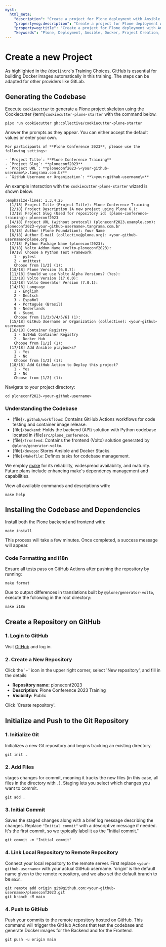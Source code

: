```yaml
---
myst:
  html_meta:
    "description": "Create a project for Plone deployment with Ansible and Docker"
    "property=og:description": "Create a project for Plone deployment with Ansible and Docker"
    "property=og:title": "Create a project for Plone deployment with Ansible and Docker"
    "keywords": "Plone, Deployment, Ansible, Docker, Project Creation, GitHub"
---
```


# Create a new Project

As highlighted in the {doc}`intro`'s Training Choices, GitHub is essential for building Docker images automatically in this training.
The steps can be adapted for other providers like GitLab.

## Generating the Codebase

Execute `cookiecutter` to generate a Plone project skeleton using the Cookiecutter {term}`cookiecutter-plone-starter` with the command below.

```shell
pipx run cookiecutter gh:collective/cookiecutter-plone-starter
```

Answer the prompts as they appear. You can either accept the default values or enter your own.

```{warning}
For participants of **Plone Conference 2023**, please use the following settings:

- `Project Title`: **Plone Conference Training**
- `Project Slug`: **ploneconf2023**
- `Project URL`: **ploneconf2023-\<your-github-username\>.tangrama.com.br**
- `GitHub Username or Organization`: **\<your-github-username\>**
```

An example interaction with the `cookiecutter-plone-starter` wizard is shown below:

```{code-block} console
:emphasize-lines: 1,3,4,25
  [1/18] Project Title (Project Title): Plone Conference Training
  [2/18] Project Description (A new project using Plone 6.):
  [3/18] Project Slug (Used for repository id) (plone-conference-training): ploneconf2023
  [4/18] Project URL (without protocol) (ploneconf2023.example.com): ploneconf2023-<your-github-username>.tangrama.com.br
  [5/18] Author (Plone Foundation): Your Name
  [6/18] Author E-mail (collective@plone.org): <your-github-username>@plone.org
  [7/18] Python Package Name (ploneconf2023):
  [8/18] Volto Addon Name (volto-ploneconf2023):
  [9/18] Choose a Python Test Framework
    1 - pytest
    2 - unittest
    Choose from [1/2] (1):
  [10/18] Plone Version (6.0.7):
  [11/18] Should we use Volto Alpha Versions? (Yes):
  [12/18] Volto Version (17.0.0):
  [13/18] Volto Generator Version (7.0.1):
  [14/18] Language
    1 - English
    2 - Deutsch
    3 - Español
    4 - Português (Brasil)
    5 - Nederlands
    6 - Suomi
    Choose from [1/2/3/4/5/6] (1):
  [15/18] GitHub Username or Organization (collective): <your-github-username>
  [16/18] Container Registry
    1 - GitHub Container Registry
    2 - Docker Hub
    Choose from [1/2] (1):
  [17/18] Add Ansible playbooks?
    1 - Yes
    2 - No
    Choose from [1/2] (1):
  [18/18] Add GitHub Action to Deploy this project?
    1 - Yes
    2 - No
    Choose from [1/2] (1):
```

Navigate to your project directory:

```shell
cd ploneconf2023-<your-github-username>
```

### Understanding the Codebase

- {file}`/.github/workflows`: Contains GitHub Actions workflows for code testing and container image release.
- {file}`/backend`: Holds the backend (API) solution with Python codebase located in {file}`src/plone_conference`.
- {file}`/frontend`: Contains the frontend (Volto) solution generated by `@plone/generator-volto`.
- {file}`/devops`: Stores Ansible and Docker Stacks.
- {file}`/Makefile`: Defines tasks for codebase management.

We employ [make](https://www.gnu.org/software/make/) for its reliability, widespread availability, and maturity. Future plans include enhancing make's dependency management and capabilities.

View all available commands and descriptions with:

```shell
make help
```

## Installing the Codebase and Dependencies

Install both the Plone backend and frontend with:

```shell
make install
```

This process will take a few minutes. Once completed, a success message will appear.

### Code Formatting and i18n

Ensure all tests pass on GitHub Actions after pushing the repository by running:

```shell
make format
```

Due to output differences in translations built by `@plone/generator-volto`, execute the following in the root directory:

```shell
make i18n
```

## Create a Repository on GitHub

### 1. **Login to GitHub**

Visit [GitHub](https://github.com) and log in.

### 2. **Create a New Repository**

Click the '+' icon in the upper right corner, select 'New repository', and fill in the details:

- **Repository name:** ploneconf2023
- **Description:** Plone Conference 2023 Training
- **Visibility:** Public

Click 'Create repository'.

## Initialize and Push to the Git Repository

### 1. **Initialize Git**

Initializes a new Git repository and begins tracking an existing directory.

```shell
git init .
```
### 2. **Add Files**

stages changes for commit, meaning it tracks the new files (in this case, all files in the directory with `.`). Staging lets you select which changes you want to commit.

```shell
git add .
```

### 3. **Initial Commit**

Saves the staged changes along with a brief log message describing the changes.
Replace `"Initial commit"` with a descriptive message if needed. It's the first commit,
so we typically label it as the "Initial commit."

```shell
git commit -m "Initial commit"
```

### 4. **Link Local Repository to Remote Repository**

Connect your local repository to the remote server. First replace `<your-github-username>` with your actual GitHub username.
'origin' is the default name given to the remote repository, and we also set the default branch to be `main`.

```shell
git remote add origin git@github.com:<your-github-username>/ploneconf2023.git
git branch -M main
```

### 4. **Push to GitHub**

Push your commits to the remote repository hosted on GitHub. This command will trigger the GitHub Actions that test the codebase and
generate Docker images for the Backend and for the Frontend.

```shell
git push -u origin main
```
